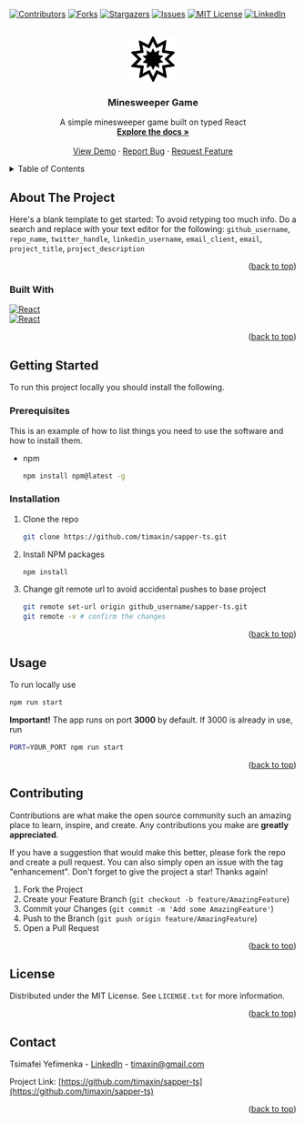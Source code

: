 <a id="readme-top"></a>

[![Contributors][contributors-shield]][contributors-url]
[![Forks][forks-shield]][forks-url]
[![Stargazers][stars-shield]][stars-url]
[![Issues][issues-shield]][issues-url]
[![MIT License][license-shield]][license-url]
[![LinkedIn][linkedin-shield]][linkedin-url]



<!-- PROJECT LOGO -->
<br />
<div align="center">
  <a href="https://github.com/timaxin/sapper-ts">
    <img src="src/assets/bomb.png" alt="Logo" width="80" height="80">
  </a>

<h3 align="center">Minesweeper Game</h3>

  <p align="center">
    A simple minesweeper game built on typed React
    <br />
    <a href="https://github.com/timaxin/sapper-ts"><strong>Explore the docs »</strong></a>
    <br />
    <br />
    <a href="https://github.com/timaxin/sapper-ts">View Demo</a>
    ·
    <a href="https://github.com/timaxin/sapper-ts/issues/new?labels=bug&template=bug-report---.md">Report Bug</a>
    ·
    <a href="https://github.com/timaxin/sapper-ts/issues/new?labels=enhancement&template=feature-request---.md">Request Feature</a>
  </p>
</div>



<!-- TABLE OF CONTENTS -->
<details>
  <summary>Table of Contents</summary>
  <ol>
    <li>
      <a href="#about-the-project">About The Project</a>
      <ul>
        <li><a href="#built-with">Built With</a></li>
      </ul>
    </li>
    <li>
      <a href="#getting-started">Getting Started</a>
      <ul>
        <li><a href="#prerequisites">Prerequisites</a></li>
        <li><a href="#installation">Installation</a></li>
      </ul>
    </li>
    <li><a href="#usage">Usage</a></li>
    <li><a href="#contributing">Contributing</a></li>
    <li><a href="#license">License</a></li>
    <li><a href="#contact">Contact</a></li>
  </ol>
</details>



<!-- ABOUT THE PROJECT -->
## About The Project

<!-- [![Product Name Screen Shot][product-screenshot]](https://example.com) -->

Here's a blank template to get started: To avoid retyping too much info. Do a search and replace with your text editor for the following: `github_username`, `repo_name`, `twitter_handle`, `linkedin_username`, `email_client`, `email`, `project_title`, `project_description`

<p align="right">(<a href="#readme-top">back to top</a>)</p>



### Built With
[![React][React.js]][React-url]  
[![React][TypeScript]][TypeScript-url]

<p align="right">(<a href="#readme-top">back to top</a>)</p>



<!-- GETTING STARTED -->
## Getting Started

To run this project locally you should install the following.

### Prerequisites

This is an example of how to list things you need to use the software and how to install them.
* npm
  ```sh
  npm install npm@latest -g
  ```

### Installation

1. Clone the repo
   ```sh
   git clone https://github.com/timaxin/sapper-ts.git
   ```
2. Install NPM packages
   ```sh
   npm install
   ```
3. Change git remote url to avoid accidental pushes to base project
   ```sh
   git remote set-url origin github_username/sapper-ts.git
   git remote -v # confirm the changes
   ```

<p align="right">(<a href="#readme-top">back to top</a>)</p>



<!-- USAGE EXAMPLES -->
## Usage

To run locally use 
```sh
npm run start
```

**Important!** The app runs on port **3000** by default.
If 3000 is already in use, run
```sh
PORT=YOUR_PORT npm run start
```

<p align="right">(<a href="#readme-top">back to top</a>)</p>


<!-- CONTRIBUTING -->
## Contributing

Contributions are what make the open source community such an amazing place to learn, inspire, and create. Any contributions you make are **greatly appreciated**.

If you have a suggestion that would make this better, please fork the repo and create a pull request. You can also simply open an issue with the tag "enhancement".
Don't forget to give the project a star! Thanks again!

1. Fork the Project
2. Create your Feature Branch (`git checkout -b feature/AmazingFeature`)
3. Commit your Changes (`git commit -m 'Add some AmazingFeature'`)
4. Push to the Branch (`git push origin feature/AmazingFeature`)
5. Open a Pull Request

<p align="right">(<a href="#readme-top">back to top</a>)</p>

<!-- LICENSE -->
## License

Distributed under the MIT License. See `LICENSE.txt` for more information.

<p align="right">(<a href="#readme-top">back to top</a>)</p>



<!-- CONTACT -->
## Contact

Tsimafei Yefimenka - [LinkedIn][linkedin-url] - timaxin@gmail.com

Project Link: [https://github.com/timaxin/sapper-ts](https://github.com/timaxin/sapper-ts)

<p align="right">(<a href="#readme-top">back to top</a>)</p>



<!-- MARKDOWN LINKS & IMAGES -->
<!-- https://www.markdownguide.org/basic-syntax/#reference-style-links -->
[contributors-shield]: https://img.shields.io/github/contributors/timaxin/sapper-ts.svg?style=for-the-badge
[contributors-url]: https://github.com/timaxin/sapper-ts/graphs/contributors
[forks-shield]: https://img.shields.io/github/forks/timaxin/sapper-ts.svg?style=for-the-badge
[forks-url]: https://github.com/timaxin/sapper-ts/network/members
[stars-shield]: https://img.shields.io/github/stars/timaxin/sapper-ts.svg?style=for-the-badge
[stars-url]: https://github.com/timaxin/sapper-ts/stargazers
[issues-shield]: https://img.shields.io/github/issues/timaxin/sapper-ts.svg?style=for-the-badge
[issues-url]: https://github.com/timaxin/sapper-ts/issues
[license-shield]: https://img.shields.io/github/license/timaxin/sapper-ts.svg?style=for-the-badge
[license-url]: https://github.com/timaxin/sapper-ts/blob/master/LICENSE.txt
[linkedin-shield]: https://img.shields.io/badge/-LinkedIn-black.svg?style=for-the-badge&logo=linkedin&colorB=555
[linkedin-url]: https://linkedin.com/in/timaxin
[product-screenshot]: public/product_screenshot.png
[React.js]: https://img.shields.io/badge/React-20232A?style=for-the-badge&logo=react&logoColor=61DAFB
[React-url]: https://reactjs.org/
[TypeScript]: https://img.shields.io/badge/TypeScript-20232A?style=for-the-badge&logo=typescript&logoColor=3178C6
[TypeScript-url]: https://www.typescriptlang.org/
